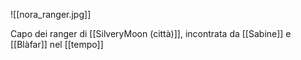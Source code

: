 ![[nora_ranger.jpg]]

Capo dei ranger di [[SilveryMoon (città)]], incontrata da [[Sabine]] e [[Blàfar]] nel [[tempo]]